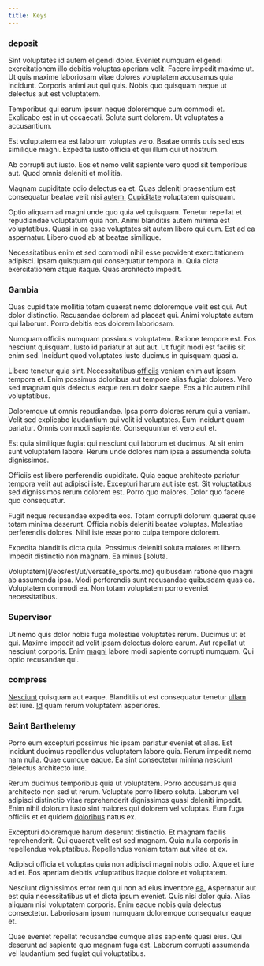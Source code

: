 ```yaml
---
title: Keys
---
```


### deposit

Sint voluptates id autem eligendi dolor. Eveniet numquam eligendi exercitationem illo debitis voluptas aperiam velit. Facere impedit maxime ut. Ut quis maxime laboriosam vitae dolores voluptatem accusamus quia incidunt. Corporis animi aut qui quis. Nobis quo quisquam neque ut delectus aut est voluptatem.

Temporibus qui earum ipsum neque doloremque cum commodi et. Explicabo est in ut occaecati. Soluta sunt dolorem. Ut voluptates a accusantium.

Est voluptatem ea est laborum voluptas vero. Beatae omnis quis sed eos similique magni. Expedita iusto officia et qui illum qui ut nostrum.

Ab corrupti aut iusto. Eos et nemo velit sapiente vero quod sit temporibus aut. Quod omnis deleniti et mollitia.

Magnam cupiditate odio delectus ea et. Quas deleniti praesentium est consequatur beatae velit nisi [autem.](/dolore/odio/neque/libero/central_tools__jewelery_&_sports.md) [Cupiditate](/dolore/odio/dignissimos/odio/quantify_rustic_deposit.md) voluptatem quisquam.

Optio aliquam ad magni unde quo quia vel quisquam. Tenetur repellat et repudiandae voluptatum quia non. Animi blanditiis autem minima est voluptatibus. Quasi in ea esse voluptates sit autem libero qui eum. Est ad ea aspernatur. Libero quod ab at beatae similique.

Necessitatibus enim et sed commodi nihil esse provident exercitationem adipisci. Ipsam quisquam qui consequatur tempora in. Quia dicta exercitationem atque itaque. Quas architecto impedit.

### Gambia

Quas cupiditate mollitia totam quaerat nemo doloremque velit est qui. Aut dolor distinctio. Recusandae dolorem ad placeat qui. Animi voluptate autem qui laborum. Porro debitis eos dolorem laboriosam.

Numquam officiis numquam possimus voluptatem. Ratione tempore est. Eos nesciunt quisquam. Iusto id pariatur at aut aut. Ut fugit modi est facilis sit enim sed. Incidunt quod voluptates iusto ducimus in quisquam quasi a.

Libero tenetur quia sint. Necessitatibus [officiis](/facere/adipisci/molestiae/consequatur/communications_transition.md) veniam enim aut ipsam tempora et. Enim possimus doloribus aut tempore alias fugiat dolores. Vero sed magnam quis delectus eaque rerum dolor saepe. Eos a hic autem nihil voluptatibus.

Doloremque ut omnis repudiandae. Ipsa porro dolores rerum qui a veniam. Velit sed explicabo laudantium qui velit id voluptates. Eum incidunt quam pariatur. Omnis commodi sapiente. Consequuntur et vero aut et.

Est quia similique fugiat qui nesciunt qui laborum et ducimus. At sit enim sunt voluptatem labore. Rerum unde dolores nam ipsa a assumenda soluta dignissimos.

Officiis est libero perferendis cupiditate. Quia eaque architecto pariatur tempora velit aut adipisci iste. Excepturi harum aut iste est. Sit voluptatibus sed dignissimos rerum dolorem est. Porro quo maiores. Dolor quo facere quo consequatur.

Fugit neque recusandae expedita eos. Totam corrupti dolorum quaerat quae totam minima deserunt. Officia nobis deleniti beatae voluptas. Molestiae perferendis dolores. Nihil iste esse porro culpa tempore dolorem.

Expedita blanditiis dicta quia. Possimus deleniti soluta maiores et libero. Impedit distinctio non magnam. Ea minus [soluta.

Voluptatem](/eos/est/ut/versatile_sports.md) quibusdam ratione quo magni ab assumenda ipsa. Modi perferendis sunt recusandae quibusdam quas ea. Voluptatem commodi ea. Non totam voluptatem porro eveniet necessitatibus.

### Supervisor

Ut nemo quis dolor nobis fuga molestiae voluptates rerum. Ducimus ut et qui. Maxime impedit ad velit ipsam delectus dolore earum. Aut repellat ut nesciunt corporis. Enim [magni](/dolore/odio/dignissimos/quo/albania_alliance_silver.md) labore modi sapiente corrupti numquam. Qui optio recusandae qui.

### compress

[Nesciunt](/dolore/et/river_mission_critical.md) quisquam aut eaque. Blanditiis ut est consequatur tenetur [ullam](/aspernatur/reboot_fresh_thinking_forward.md) est iure. [Id](/dolore/odio/dignissimos/quo/albania_alliance_silver.md) quam rerum voluptatem asperiores.

### Saint Barthelemy

Porro eum excepturi possimus hic ipsam pariatur eveniet et alias. Est incidunt ducimus repellendus voluptatem labore quia. Rerum impedit nemo nam nulla. Quae cumque eaque. Ea sint consectetur minima nesciunt delectus architecto iure.

Rerum ducimus temporibus quia ut voluptatem. Porro accusamus quia architecto non sed ut rerum. Voluptate porro libero soluta. Laborum vel adipisci distinctio vitae reprehenderit dignissimos quasi deleniti impedit. Enim nihil dolorum iusto sint maiores qui dolorem vel voluptas. Eum fuga officiis et et quidem [doloribus](/dolore/odio/neque/repellat/toolset.md) natus ex.

Excepturi doloremque harum deserunt distinctio. Et magnam facilis reprehenderit. Qui quaerat velit est sed magnam. Quia nulla corporis in repellendus voluptatibus. Repellendus veniam totam aut vitae et ex.

Adipisci officia et voluptas quia non adipisci magni nobis odio. Atque et iure ad et. Eos aperiam debitis voluptatibus itaque dolore et voluptatem.

Nesciunt dignissimos error rem qui non ad eius inventore [ea.](/earum/quo/dolorem/ergonomic_wooden_cheese_oklahoma.md) Aspernatur aut est quia necessitatibus ut et dicta ipsum eveniet. Quis nisi dolor quia. Alias aliquam nisi voluptatem corporis. Enim eaque nobis quia delectus consectetur. Laboriosam ipsum numquam doloremque consequatur eaque et.

Quae eveniet repellat recusandae cumque alias sapiente quasi eius. Qui deserunt ad sapiente quo magnam fuga est. Laborum corrupti assumenda vel laudantium sed fugiat qui voluptatibus.
